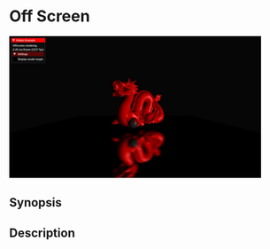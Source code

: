 # Off Screen

<img src="../../screenshots/offscreen.jpg" height="256px">

## Synopsis


## Description
